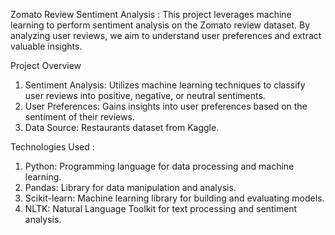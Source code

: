 Zomato Review Sentiment Analysis :
      This project leverages machine learning to perform sentiment analysis on the Zomato review dataset. By analyzing user reviews, we aim to understand user preferences and extract valuable insights.

Project Overview
1. Sentiment Analysis: Utilizes machine learning techniques to classify user reviews into positive, negative, or neutral sentiments.
2. User Preferences: Gains insights into user preferences based on the sentiment of their reviews.
3. Data Source: Restaurants dataset from Kaggle.

Technologies Used :
1. Python: Programming language for data processing and machine learning.
2. Pandas: Library for data manipulation and analysis.
3. Scikit-learn: Machine learning library for building and evaluating models.
4. NLTK: Natural Language Toolkit for text processing and sentiment analysis.
